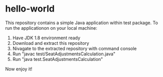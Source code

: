 # hello-world

This repository contains a simple Java application within test package. To run the applicationon on your local machine:

1. Have JDK 1.8 environment ready
2. Download and extract this repository
3. Nivagate to the extracted repository with command console
4. Run "javac test/SeatAdjustmentsCalculation.java"
5. Run "java test.SeatAdjustmentsCalculation"

Now enjoy it!
